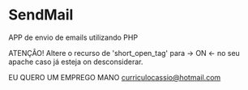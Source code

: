 # SendMail
APP de envio de emails utilizando PHP

ATENÇÂO! 
Altere o recurso de 'short_open_tag' para -> ON <- no seu apache
caso já esteja on desconsiderar.

EU QUERO UM EMPREGO MANO 
curriculocassio@hotmail.com
